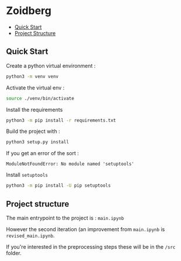 # Zoidberg

- [Quick Start](#quick-start)
- [Project Structure](#project-structure)
  

## Quick Start

Create a python virtual environment :

```bash
python3 -m venv venv
```

Activate the virtual env :

```bash
source ./venv/bin/activate
```

Install the requirements

```bash
python3 -m pip install -r requirements.txt
```

Build the project with :

```bash
python3 setup.py install
```

If you get an error of the sort :

```
ModuleNotFoundError: No module named 'setuptools'
```

Install `setuptools`

```bash
python3 -m pip install -U pip setuptools
```

## Project structure 

The main entrypoint to the project is : `main.ipynb` 

However the second iteration (an improvement from `main.ipynb` is `revised_main.ipynb`.

If you're interested in the preprocessing steps these will be in the `/src` folder. 
